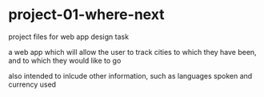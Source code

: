 # project-01-where-next
project files for web app design task

a web app which will allow the user to track cities to which they have been, and to which they would like to go

also intended to inlcude other information, such as languages spoken and currency used 


